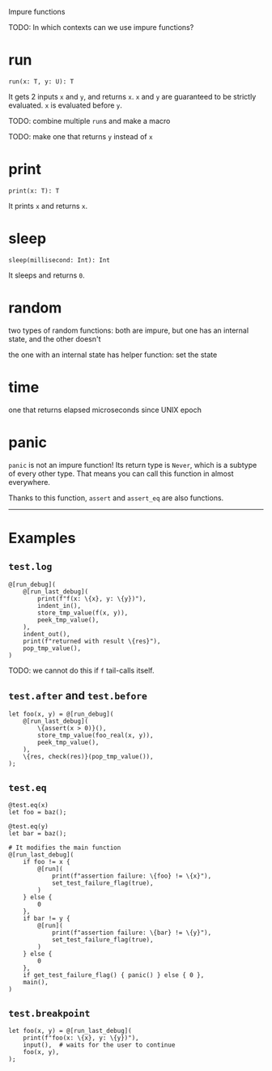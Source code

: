 Impure functions

TODO: In which contexts can we use impure functions?

# run

`run(x: T, y: U): T`

It gets 2 inputs `x` and `y`, and returns `x`. `x` and `y` are guaranteed to be strictly evaluated. `x` is evaluated before `y`.

TODO: combine multiple `run`s and make a macro

TODO: make one that returns `y` instead of `x`

# print

`print(x: T): T`

It prints `x` and returns `x`.

# sleep

`sleep(millisecond: Int): Int`

It sleeps and returns `0`.

# random

two types of random functions: both are impure, but one has an internal state, and the other doesn't

the one with an internal state has helper function: set the state

# time

one that returns elapsed microseconds since UNIX epoch

# panic

`panic` is not an impure function! Its return type is `Never`, which is a subtype of every other type. That means you can call this function in almost everywhere.

Thanks to this function, `assert` and `assert_eq` are also functions.

---

# Examples

## `test.log`

```
@[run_debug](
    @[run_last_debug](
        print(f"f(x: \{x}, y: \{y})"),
        indent_in(),
        store_tmp_value(f(x, y)),
        peek_tmp_value(),
    ),
    indent_out(),
    print(f"returned with result \{res}"),
    pop_tmp_value(),
)
```

TODO: we cannot do this if `f` tail-calls itself.

## `test.after` and `test.before`

```
let foo(x, y) = @[run_debug](
    @[run_last_debug](
        \{assert(x > 0)}(),
        store_tmp_value(foo_real(x, y)),
        peek_tmp_value(),
    ),
    \{res, check(res)}(pop_tmp_value()),
);
```

## `test.eq`

```
@test.eq(x)
let foo = baz();

@test.eq(y)
let bar = baz();
```

```
# It modifies the main function
@[run_last_debug](
    if foo != x {
        @[run](
            print(f"assertion failure: \{foo} != \{x}"),
            set_test_failure_flag(true),
        )
    } else {
        0
    },
    if bar != y {
        @[run](
            print(f"assertion failure: \{bar} != \{y}"),
            set_test_failure_flag(true),
        )
    } else {
        0
    },
    if get_test_failure_flag() { panic() } else { 0 },
    main(),
)
```

## `test.breakpoint`

```
let foo(x, y) = @[run_last_debug](
    print(f"foo(x: \{x}, y: \{y})"),
    input(),  # waits for the user to continue
    foo(x, y),
);
```

